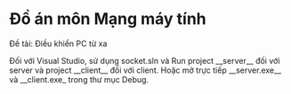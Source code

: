 # Đồ án môn Mạng máy tính
<p> Đề tài: Điều khiển PC từ xa </p>
<p> Đối với Visual Studio, sử dụng socket.sln và Run project __server__ đối với server và project __client__ đối với client. Hoặc mở trực tiếp __server.exe__ và __client.exe_ trong thư mục Debug.</p>
